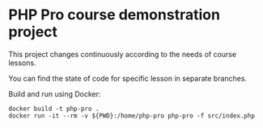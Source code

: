 # PHP Pro course demonstration project

This project changes continuously according to the needs of course lessons.

You can find the state of code for specific lesson in separate branches.

Build and run using Docker:

```
docker build -t php-pro .
docker run -it --rm -v ${PWD}:/home/php-pro php-pro -f src/index.php
```